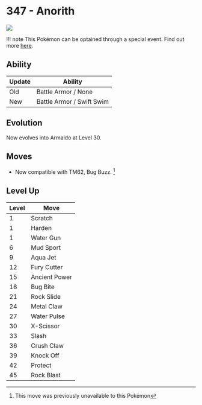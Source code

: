 # 347 - Anorith
![][347]

!!! note
    This Pokémon can be optained through a special event. Find out more [here](../../special_events/#fossil-pokemon).

## Ability

Update | Ability
---    | ---
Old    | Battle Armor / None
New    | Battle Armor / Swift Swim

## Evolution
Now evolves into Armaldo at Level 30.

## Moves

 - Now compatible with TM62, Bug Buzz. [^1]

## Level Up

Level | Move
---   | ---
  1   | Scratch
  1   | Harden
  1   | Water Gun
  6   | Mud Sport
  9   | Aqua Jet
 12   | Fury Cutter
 15   | Ancient Power
 18   | Bug Bite
 21   | Rock Slide
 24   | Metal Claw
 27   | Water Pulse
 30   | X-Scissor
 33   | Slash
 36   | Crush Claw
 39   | Knock Off
 42   | Protect
 45   | Rock Blast




[^1]: This move was previously unavailable to this Pokémon

[347]: ../img/pokemon/347.png

